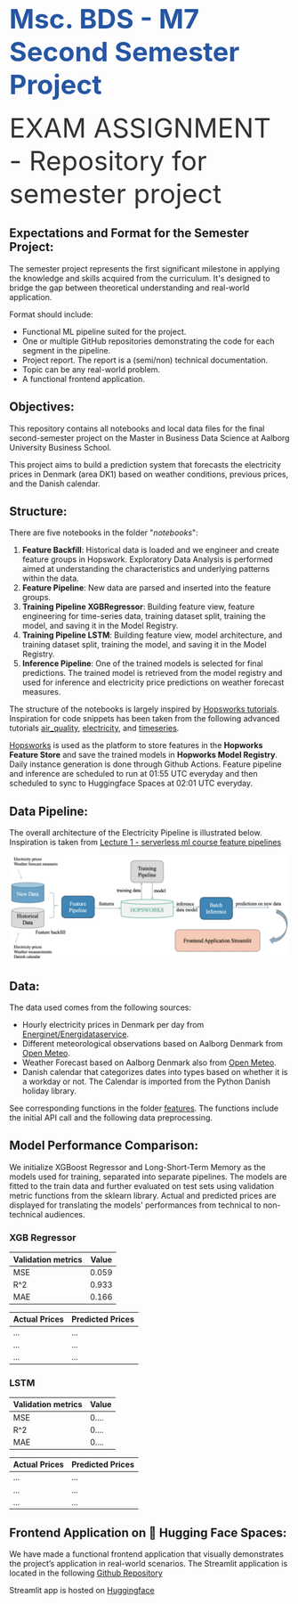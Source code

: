 # <span style="font-width:bold; font-size: 3rem; color:#2656a3;">**Msc. BDS - M7 Second Semester Project** 
</span> <span style="font-width:bold; font-size: 3rem; color:#333;">EXAM ASSIGNMENT - Repository for semester project</span>

## Expectations and Format for the Semester Project:
The semester project represents the first significant milestone in applying the knowledge and skills acquired from the curriculum. It's designed to bridge the gap between theoretical understanding and real-world application.

Format should include:
- Functional ML pipeline suited for the project.
- One or multiple GitHub repositories demonstrating the code for each segment in the pipeline.
- Project report. The report is a (semi/non) technical documentation.
- Topic can be any real-world problem. 
- A functional frontend application.

## Objectives:
This repository contains all notebooks and local data files for the final second-semester project on the Master in Business Data Science at Aalborg University Business School.

This project aims to build a prediction system that forecasts the electricity prices in Denmark (area DK1) based on weather conditions, previous prices, and the Danish calendar.

## Structure:
There are five notebooks in the folder "*notebooks*":

1. **Feature Backfill**: Historical data is loaded and we engineer and create feature groups in Hopswork. Exploratory Data Analysis is performed aimed at understanding the characteristics and underlying patterns within the data.
2. **Feature Pipeline**: New data are parsed and inserted into the feature groups.
3. **Training Pipeline XGBRegressor**: Building feature view, feature engineering for time-series data, training dataset split, training the model, and saving it in the Model Registry.
4. **Training Pipeline LSTM**: Building feature view, model architecture, and training dataset split, training the model, and saving it in the Model Registry.
5. **Inference Pipeline**: One of the trained models is selected for final predictions. The trained model is retrieved from the model registry and used for inference and electricity price predictions on weather forecast measures.

The structure of the notebooks is largely inspired by [Hopsworks tutorials](https://github.com/logicalclocks/hopsworks-tutorials).
Inspiration for code snippets has been taken from the following advanced tutorials [air_quality](https://github.com/logicalclocks/hopsworks-tutorials/tree/master/advanced_tutorials/air_quality), [electricity](https://github.com/logicalclocks/hopsworks-tutorials/tree/master/advanced_tutorials/electricity), and [timeseries](https://github.com/logicalclocks/hopsworks-tutorials/tree/master/advanced_tutorials/timeseries).

[Hopsworks](https://www.hopsworks.ai) is used as the platform to store features in the **Hopworks Feature Store** and save the trained models in **Hopworks Model Registry**. Daily instance generation is done through Github Actions. Feature pipeline and inference are scheduled to run at 01:55 UTC everyday and then scheduled to sync to Huggingface Spaces at 02:01 UTC everyday.

## Data Pipeline:
The overall architecture of the Electricity Pipeline is illustrated below. Inspiration is taken from [Lecture 1 - serverless ml course feature pipelines](https://drive.google.com/file/d/1L8DHGC5xo0NlNe8xfh4xf4NZV1CEGBA6/view) 

![electricity_pipeline.png](images/electricity_pipeline.png)

## Data:
The data used comes from the following sources:

- Hourly electricity prices in Denmark per day from [Energinet/Energidataservice](https://www.energidataservice.dk).
- Different meteorological observations based on Aalborg Denmark from [Open Meteo](https://www.open-meteo.com).
- Weather Forecast based on Aalborg Denmark also from [Open Meteo](https://www.open-meteo.com).
- Danish calendar that categorizes dates into types based on whether it is a workday or not. The Calendar is imported from the Python Danish holiday library.

See corresponding functions in the folder [features](https://github.com/Camillahannesbo/MLOPs-Assignment-/tree/main/features). The functions include the initial API call and the following data preprocessing.

## Model Performance Comparison:
We initialize XGBoost Regressor and Long-Short-Term Memory as the models used for training, separated into separate pipelines. 
The models are fitted to the train data and further evaluated on test sets using validation metric functions from the sklearn library. Actual and predicted prices are displayed for translating the models' performances from technical to non-technical audiences. 

### XGB Regressor 
| Validation metrics   | Value    |  
|----------------------|----------|
| MSE                  | 0.059    |
| R^2                  | 0.933    |
| MAE                  | 0.166    |

| Actual Prices  | Predicted Prices |  
|----------------|------------------|
| ...            | ...              |
| ...            | ...              |
| ...            | ...              |

### LSTM
| Validation metrics   | Value    |  
|----------------------|----------|
| MSE                  | 0....    |
| R^2                  | 0....    |
| MAE                  | 0....    |

| Actual Prices  | Predicted Prices |  
|----------------|------------------|
| ...            | ...              |
| ...            | ...              |
| ...            | ...              |

## Frontend Application on 🤗 Hugging Face Spaces:
We have made a functional frontend application that visually demonstrates the project’s application in real-world scenarios. The Streamlit application is located in the following [Github Repository](https://github.com/tobiasmj97/bds_m7_second-semester-project_streamlit)

Streamlit app is hosted on [Huggingface](https://huggingface.co/spaces/Camillahannesbo/Electricity_price)
